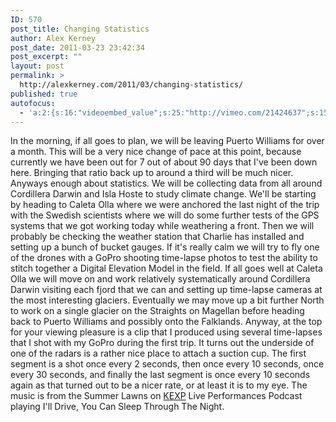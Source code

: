 ```yaml
---
ID: 570
post_title: Changing Statistics
author: Alex Kerney
post_date: 2011-03-23 23:42:34
post_excerpt: ""
layout: post
permalink: >
  http://alexkerney.com/2011/03/changing-statistics/
published: true
autofocus:
  - 'a:2:{s:16:"videoembed_value";s:25:"http://vimeo.com/21424637";s:15:"copyright_value";s:0:"";}'
---
```

In the morning, if all goes to plan, we will be leaving Puerto Williams for over a month. This will be a very nice change of pace at this point, because currently we have been out for 7 out of about 90 days that I've been down here. Bringing that ratio back up to around a third will be much nicer. Anyways enough about statistics. We will be collecting data from all around Cordillera Darwin and Isla Hoste to study climate change. We'll be starting by heading to Caleta Olla where we were anchored the last night of the trip with the Swedish scientists where we will do some further tests of the GPS systems that we got working today while weathering a front. Then we will probably be checking the weather station that Charlie has installed and setting up a bunch of bucket gauges. If it's really calm we will try to fly one of the drones with a GoPro shooting time-lapse photos to test the ability to stitch together a Digital Elevation Model in the field. If all goes well at Caleta Olla we will move on and work relatively systematically around Cordillera Darwin visiting each fjord that we can and setting up time-lapse cameras at the most interesting glaciers. Eventually we may move up a bit further North to work on a single glacier on the Straights on Magellan before heading back to Puerto Williams and possibly onto the Falklands. Anyway, at the top for your viewing pleasure is a clip that I produced using several time-lapses that I shot with my GoPro during the first trip. It turns out the underside of one of the radars is a rather nice place to attach a suction cup. The first segment is a shot once every 2 seconds, then once every 10 seconds, once every 30 seconds, and finally the last segment is once every 10 seconds again as that turned out to be a nicer rate, or at least it is to my eye. The music is from the Summer Lawns on [KEXP][1] Live Performances Podcast playing I'll Drive, You Can Sleep Through The Night.

 [1]: http://kexp.org